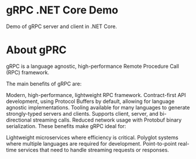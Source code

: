 # gRPC .NET Core Demo
Demo of gRPC server and client in .NET Core.

# About gPRC

gRPC is a language agnostic, high-performance Remote Procedure Call (RPC) framework.

The main benefits of gRPC are:

Modern, high-performance, lightweight RPC framework.
Contract-first API development, using Protocol Buffers by default, allowing for language agnostic implementations.
Tooling available for many languages to generate strongly-typed servers and clients.
Supports client, server, and bi-directional streaming calls.
Reduced network usage with Protobuf binary serialization.
These benefits make gRPC ideal for:

Lightweight microservices where efficiency is critical.
Polyglot systems where multiple languages are required for development.
Point-to-point real-time services that need to handle streaming requests or responses.